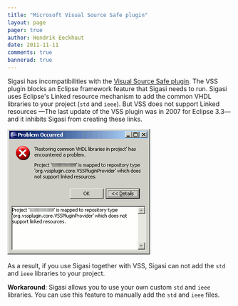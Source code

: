 ```yaml
---
title: "Microsoft Visual Source Safe plugin"
layout: page 
pager: true
author: Hendrik Eeckhaut
date: 2011-11-11
comments: true
bannerad: true
---
```



Sigasi has incompatibilities with the [Visual Source Safe plugin](http://vssplugin.sourceforge.net/). The VSS plugin blocks an Eclipse framework feature that Sigasi needs to run. Sigasi uses Eclipse's Linked resource mechanism to add the common VHDL libraries to your project (`std` and `ieee`). But VSS does not support Linked resources —The last update of the VSS plugin was in 2007 for Eclipse 3.3— and it inhibits Sigasi from creating these links.

![Visual Source Safe Error Message](images/visual_source_safe_plugin.png)

As a result, if you use Sigasi together with VSS, Sigasi can not add the `std` and `ieee` libraries to your project.

**Workaround**: Sigasi allows you to use your own custom `std` and `ieee` libraries. You can use this feature to manually add the `std` and `ieee` files.



